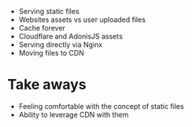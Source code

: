 - Serving static files
- Websites assets vs user uploaded files
- Cache forever
- Cloudflare and AdonisJS assets
- Serving directly via Nginx
- Moving files to CDN

# Take aways

- Feeling comfortable with the concept of static files
- Ability to leverage CDN with them

